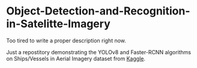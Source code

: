 # Object-Detection-and-Recognition-in-Satelitte-Imagery

Too tired to write a proper description right now. 

Just a repostitory demonstrating the YOLOv8 and Faster-RCNN algorithms on Ships/Vessels in Aerial Imagery dataset from [Kaggle](https://www.kaggle.com/datasets/siddharthkumarsah/ships-in-aerial-images).
